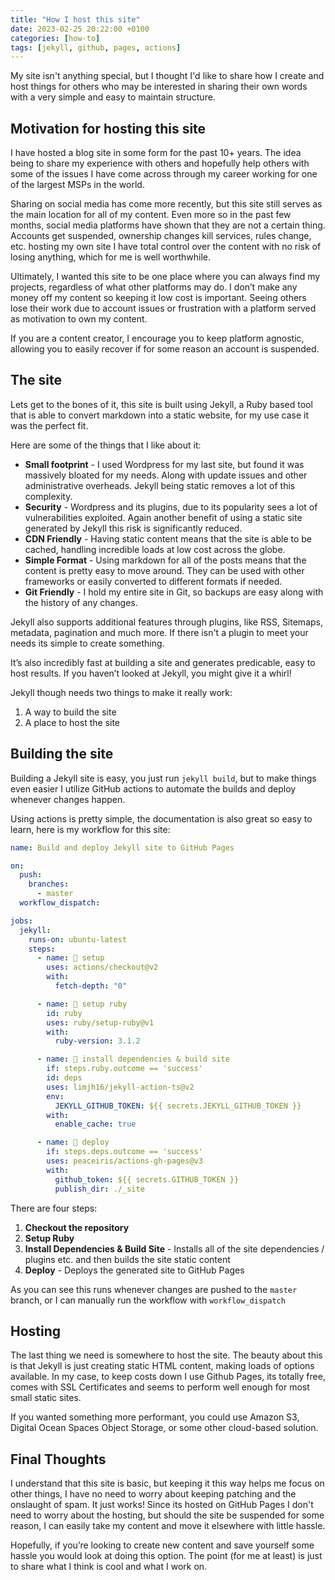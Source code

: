 ```yaml
---
title: "How I host this site"
date: 2023-02-25 20:22:00 +0100
categories: [how-to]
tags: [jekyll, github, pages, actions]
---
```


My site isn't anything special, but I thought I'd like to share how I create and host things for others who may be interested in sharing their own words with a very simple and easy to maintain structure.

## Motivation for hosting this site

I have hosted a blog site in some form for the past 10+ years. The idea being to share my experience with others and hopefully help others with some of the issues I have come across through my career working for one of the largest MSPs in the world.

Sharing on social media has come more recently, but this site still serves as the main location for all of my content. Even more so in the past few months, social media platforms have shown that they are not a certain thing. Accounts get suspended, ownership changes kill services, rules change, etc. hosting my own site I have total control over the content with no risk of losing anything, which for me is well worthwhile.

Ultimately, I wanted this site to be one place where you can always find my projects, regardless of what other platforms may do. I don’t make any money off my content so keeping it low cost is important. Seeing others lose their work due to account issues or frustration with a platform served as motivation to own my content.

If you are a content creator, I encourage you to keep platform agnostic, allowing you to easily recover if for some reason an account is suspended.

## The site

Lets get to the bones of it, this site is built using Jekyll, a Ruby based tool that is able to convert markdown into a static website, for my use case it was the perfect fit.

Here are some of the things that I like about it:

- **Small footprint** - I used Wordpress for my last site, but found it was massively bloated for my needs. Along with update issues and other administrative overheads. Jekyll being static removes a lot of this complexity.
- **Security** - Wordpress and its plugins, due to its popularity sees a lot of vulnerabilities exploited. Again another benefit of using a static site generated by Jekyll this risk is significantly reduced.
- **CDN Friendly** - Having static content means that the site is able to be cached, handling incredible loads at low cost across the globe.
- **Simple Format** - Using markdown for all of the posts means that the content is pretty easy to move around. They can be used with other frameworks or easily converted to different formats if needed.
- **Git Friendly** - I hold my entire site in Git, so backups are easy along with the history of any changes.

Jekyll also supports additional features through plugins, like RSS, Sitemaps, metadata, pagination and much more. If there isn't a plugin to meet your needs its simple to create something.

It’s also incredibly fast at building a site and generates predicable, easy to host results. If you haven’t looked at Jekyll, you might give it a whirl!

Jekyll though needs two things to make it really work:

1. A way to build the site
1. A place to host the site

## Building the site

Building a Jekyll site is easy, you just run `jekyll build`, but to make things even easier I utilize GitHub actions to automate the builds and deploy whenever changes happen.

Using actions is pretty simple, the documentation is also great so easy to learn, here is my workflow for this site:

```yaml
name: Build and deploy Jekyll site to GitHub Pages

on:
  push:
    branches:
      - master
  workflow_dispatch:

jobs:
  jekyll:
    runs-on: ubuntu-latest
    steps:
      - name: 📂 setup
        uses: actions/checkout@v2
        with:
          fetch-depth: "0"

      - name: 💎 setup ruby
        id: ruby
        uses: ruby/setup-ruby@v1
        with:
          ruby-version: 3.1.2

      - name: 🔨 install dependencies & build site
        if: steps.ruby.outcome == 'success'
        id: deps
        uses: limjh16/jekyll-action-ts@v2
        env:
          JEKYLL_GITHUB_TOKEN: ${{ secrets.JEKYLL_GITHUB_TOKEN }}
        with:
          enable_cache: true

      - name: 🚀 deploy
        if: steps.deps.outcome == 'success'
        uses: peaceiris/actions-gh-pages@v3
        with:
          github_token: ${{ secrets.GITHUB_TOKEN }}
          publish_dir: ./_site
```

There are four steps:

1. **Checkout the repository**
1. **Setup Ruby**
1. **Install Dependencies & Build Site** - Installs all of the site dependencies / plugins etc. and then builds the site static content
1. **Deploy** - Deploys the generated site to GitHub Pages

As you can see this runs whenever changes are pushed to the `master` branch, or I can manually run the workflow with `workflow_dispatch`

## Hosting

The last thing we need is somewhere to host the site. The beauty about this is that Jekyll is just creating static HTML content, making loads of options available. In my case, to keep costs down I use Github Pages, its totally free, comes with SSL Certificates and seems to perform well enough for most small static sites.

If you wanted something more performant, you could use Amazon S3, Digital Ocean Spaces Object Storage, or some other cloud-based solution.

## Final Thoughts

I understand that this site is basic, but keeping it this way helps me focus on other things, I have no need to worry about keeping patching and the onslaught of spam. It just works! Since its hosted on GitHub Pages I don't need to worry about the hosting, but should the site be suspended for some reason, I can easily take my content and move it elsewhere with little hassle.

Hopefully, if you’re looking to create new content and save yourself some hassle you would look at doing this option. The point (for me at least) is just to share what I think is cool and what I work on.
